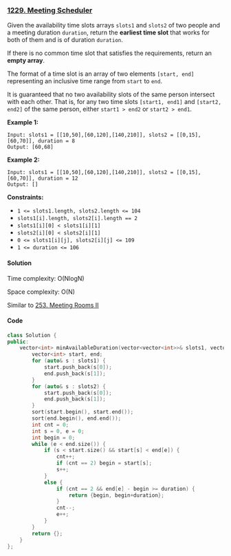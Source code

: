 ### [1229. Meeting Scheduler](https://leetcode.com/problems/meeting-scheduler/)

Given the availability time slots arrays `slots1` and `slots2` of two people and a meeting duration `duration`, return the **earliest time slot** that works for both of them and is of duration `duration`.

If there is no common time slot that satisfies the requirements, return an **empty array**.

The format of a time slot is an array of two elements `[start, end]` representing an inclusive time range from `start` to `end`.

It is guaranteed that no two availability slots of the same person intersect with each other. That is, for any two time slots `[start1, end1]` and `[start2, end2]` of the same person, either `start1 > end2` or `start2 > end1`.

 

**Example 1:**

```
Input: slots1 = [[10,50],[60,120],[140,210]], slots2 = [[0,15],[60,70]], duration = 8
Output: [60,68]
```

**Example 2:**

```
Input: slots1 = [[10,50],[60,120],[140,210]], slots2 = [[0,15],[60,70]], duration = 12
Output: []
```

 

**Constraints:**

- `1 <= slots1.length, slots2.length <= 104`
- `slots1[i].length, slots2[i].length == 2`
- `slots1[i][0] < slots1[i][1]`
- `slots2[i][0] < slots2[i][1]`
- `0 <= slots1[i][j], slots2[i][j] <= 109`
- `1 <= duration <= 106`

#### Solution

Time complexity: O(NlogN)

Space complexity: O(N)

Similar to [253. Meeting Rooms II](https://leetcode.com/problems/meeting-rooms-ii/)

#### Code

```c++
class Solution {
public:
    vector<int> minAvailableDuration(vector<vector<int>>& slots1, vector<vector<int>>& slots2, int duration) {
        vector<int> start, end;
        for (auto& s : slots1) {
            start.push_back(s[0]);
            end.push_back(s[1]);
        }
        for (auto& s : slots2) {
            start.push_back(s[0]);
            end.push_back(s[1]);
        }
        sort(start.begin(), start.end());
        sort(end.begin(), end.end());
        int cnt = 0;
        int s = 0, e = 0;
        int begin = 0;
        while (e < end.size()) {
            if (s < start.size() && start[s] < end[e]) {
                cnt++;
                if (cnt == 2) begin = start[s];
                s++;
            }
            else {
                if (cnt == 2 && end[e] - begin >= duration) {
                    return {begin, begin+duration};
                }
                cnt--;
                e++;
            }
        }
        return {};
    }
};
```



